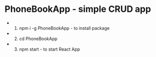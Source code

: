 ﻿# PhoneBookApp - simple CRUD app

* 1. npm i -g PhoneBookApp - to install package
* 2. cd PhoneBookApp
* 3. npm start - to start React App

